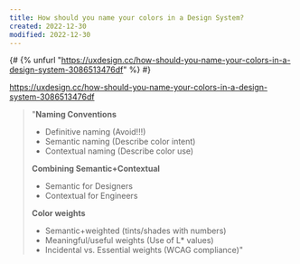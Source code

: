 ```yaml
---
title: How should you name your colors in a Design System?
created: 2022-12-30
modified: 2022-12-30
---
```


{# {% unfurl "https://uxdesign.cc/how-should-you-name-your-colors-in-a-design-system-3086513476df" %} #}

https://uxdesign.cc/how-should-you-name-your-colors-in-a-design-system-3086513476df

> "**Naming Conventions**
> - Definitive naming (Avoid!!!)
> - Semantic naming (Describe color intent)
> - Contextual naming (Describe color use)
>
> **Combining Semantic+Contextual**
> - Semantic for Designers
> - Contextual for Engineers
>
> **Color weights**
> - Semantic+weighted (tints/shades with numbers)
> - Meaningful/useful weights (Use of L\* values)
> - Incidental vs. Essential weights (WCAG compliance)"
